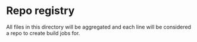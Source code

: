 # Repo registry

All files in this directory will be aggregated and each line will be considered a repo to create build jobs for.
